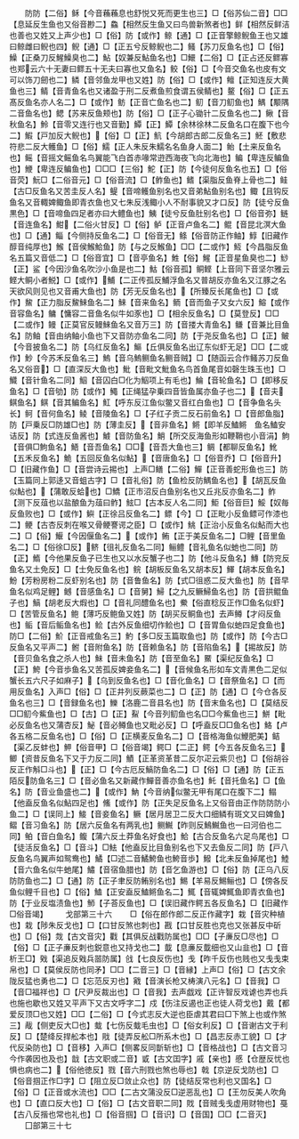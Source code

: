 <!-- { "loadSidebar": true } -->
　　防防【二俗】稣【今音蘓蘓息也舒悦又死而更生也三】□【俗苏仙二音】□□【息延反生鱼也又俗音尠二】鱻【相然反生鱼又曰鸟兽新煞者也】鲜【相然反鲜洁也善也又姓又上声少也】□【俗】防【或作】鲸【通】□【正音擎鲸鲵鱼王也又雄曰鲸雌曰鲵也四】鲵【通】□【正五兮反鲸鲵也二】鳋【苏刀反鱼名也】□【俗】鱢【正桑刀反鯹鱢臭也二】鮎【奴兼反鮎鱼名也】□鱞【二俗】□【正占还反鳏寡也郑云六十无妻曰鳏五十无夫曰寡也又鱼名】鲛【俗】□【今音交鱼名也皮有文可以饰刀劒也二】鳞【音邻鱼龙甲也又姓】防【俗】□【或作】鳣【正知连反大黄鱼也三】鲭【音青鱼名也又诸盈于刑二反煮鱼煎食谓五侯鲭也】鳌【俗】□【正五髙反鱼名亦人名二】□【或作】鲂【正音亡鱼名也二】鱽【音刀鱽鱼也】鰅【颙隅二音鱼名也】鳃【苏来反鱼颊也】防【俗】□【正子心锄针二反鱼名也二】鳅【音秋鱼名】魿【音零又连行也又音勤】鱏【正】鱏【余林徐林二反鱼名口在腹下也今二】鰕【戸加反大鲵也】【俗】□【正】魧【今胡郎古郎二反鱼名三】魾【敷悲符悲二反大鳠鱼】□【俗】鱬【正人朱反朱鱬名名鱼身人面二】鲐【土来反鱼名也】鳐【音摇文鳐鱼名鸟翼能飞白首赤喙常逰西海夜飞向北海也】鳊【卑连反鳊鱼也】鯾【卑连反鳊鱼也】□□□【三俗】鮀【正】防【今徒何反鱼名也五】□【俗音荧】魭□【二俗音元】□【俗音流】□【鲊鱼也】鳍【渠脂反鱼脊上骨也二】鲑【古□反鱼名又苦圭反人名】鳀【音啼鳠鱼别名也又音弟鮎鱼别名也】鲰【且钩反鱼名又音輙婢鲰鱼即青衣鱼也又七朱反浅鲰小人不耐事貌又才口反】防【徒兮反鱼黒色】□【音啼鱼四足者亦曰大鳢鱼也】鮧【徒兮反鱼肚别名也】□【俗音弥】鲢【音连鱼名】魽【二俗火甘反】□【俗】鲈【正音卢鱼名二】鲲【音昆北溟大鱼也】□【通】鲻【今侧持反鱼名二】□【俗音无】鲦【俗音防正作鲉】鯙【旧藏作醇音纯厚也】鯸【音侯鯸鮯鱼】防【与之反鯸鱼】□□【二或作】魱【今昌脂反鱼名五篇又音低二】□【俗音宜】□【音亭鱼名】鮏【俗】鯹【正音星鱼臭也二】鯋【正】鲨【今因沙鱼名吹沙小鱼是也二】鮕【俗音孤】鲖鲣【上音同下音坚尔雅云鲣大鲖小者鮵】□【或作】鯆【二正传孤反鯆浮鱼名又普胡反亦鱼名又江豚之名天欲风则见也又音甫大鱼也】防【芳无反鱼名也】【所臻反长尾鱼也】□【或作】鯬【正力脂反鯬鯠鱼名二】鯠【音来鱼名】鲕【音而鱼子又女六反】鰫【或作音容鱼名】鳙【慵容二音鱼名似牛如豕也】□【相余反鱼名】□【莫登反】□□【二或作】鳗【正莫官反鳗鯠鱼名又音万三】防【音搂大青鱼名】鳒【音兼比目鱼名】防鲉【音由纳鲉小鱼也下又音防亦鱼名二同】防【于尧反鱼名也】□【正】鲏【今音披鱼名二】防【乌红反鱼名】鰸【丘俱反鱼名出辽东似虾无足】□□【二或作】魦【今苏禾反鱼名三】鰞【音乌鰞鲗鱼名鲗音贼】□【随函云合作鳋苏刀反鱼名又俗音】□【直深反大鱼也】魮【音毗文魮鱼名鸟首鱼尾音如磬生珠玉也】□鱵【音针鱼名二同】鮂【音囚白□化为鮂项上有毛也】鯩【音轮鱼名】□【即移反鱼名】□【音劬】防【或作】鱦【正绳猛孕乗四音皆鱼属亦鱼子也二】【音夫鲯鱼名】鲯【音其鳊鱼名】魟【呼东反江鱼似鳖又音红白鱼也】□【音争鱼名头长】鲄【音何鱼名】鲮【音陵鱼名】□【子红子贡二反石前鱼名】□【音郎鱼脂】防【戸乗反□防雄□也】防【薄圭反】【音非鱼名】鳉【即羊反鰪鳉　鱼名鰪安诘反】防【式连反鱼酱也】鰬【音防鱼名】鮹【所交反海鱼形如鞭鞘也小音涓】鮈【音俱□鮈鱼名】鯃【音吾鱼名】□□【音吾大鱼也三】鲷【都聊反鱼名】魤【五禾反鱼名】鮠【五回反鱼名似鮎】【音唐鱼名】□【俗音乔】□【俗音升】□【旧藏作鱼】□【音尝诗云掦也】上声□鳝【二俗】鱓【正音善蛇形鱼也三】防【玉篇同上郭迻又音蛆古字】□【音礼俗】防【鱼检反防鰅鱼名也】【胡瓦反鱼似鮎也】【蒲敢反蛤也】□鱎【正市沼反白鱼别名也又丘兆反亦鱼名二】鲊【测下反葅也以盐酿鱼为葅曰鲊】鮌□【古本反人名二同】鮔【俗音巨】鮾【奴毎反鱼败也】□【或作】鱮【正徐吕反鱼名二】鳔【今】□【正毗小反鱼鳔可作漆也二】鲠【古杏反刺在喉又骨鲠謇谔之臣】□【或作】鮡【正治小反鱼名似鮎而大也二】□【俗】鰋【今因偃鱼名二】【或作】鲔【正于美反鱼名二】□鲤【音里鱼名二】□【俗徐□反】鲚【徂礼反鱼名二同】鲡鳢【音礼鱼名似虵也二同】防【正】鰖【今他果反鱼子已生也又以水反蟹子也二】防【他斗反鱼名】鱄【防兖反鱼名又土免反】□【士免反鱼名也】鲩【胡板反鱼名又胡本反】鯶【胡本反鱼名】魵【芳粉房粉二反虾别名也】防【音鲁鱼名】防【式□徂惑二反大鱼也】防【音早鱼名似鸡足鲤】鳡【音感鱼名】□【音舅】鯞【之九反鳜鯞鱼名也】防【音拱鲲鱼子也】鰝【胡老反大煆也】□【音礼同醴鱼名也】鮝【俗直稔反正作□鱼名似虾】□【苦管反鱼名】鲍【薄巧反鲍鱼又姓】防【胡买反鲖鱼也】去声鳟【才闷反鱼也】鲘【音后鲘鱼名也】鲙【古外反鱼细切作鲙也】□【音胃鱼似虵四足食鱼也】防□【二俗】魪【正音戒鱼名三】魡【多□反玉篇取鱼也】防【或作】防【今古□反鱼名又平声二】鲋【音附鱼名】防【音赖鱼名】防【音陷鱼名】【掦故反】防【音贝鱼名食之杀人也】鮇【音未鱼名】防【音至鱼名】鱀【渠纪反鱼名】□【正】鮬【今音歩鱼名又苦孤反婢妾鱼名二】【音候鱼名形如车文青黒色二足似蟹长五六尺子如麻子】【乌到反鱼名也】□【音化鱼名】□【音祭鱼名】□【而用反鱼名】入声□【俗】□【正井列反蕨菜也二】□【正】防【通】□【今仓各反鱼名也三】□【音録鱼名也】鱳【洛鹿二音县名也】防【音末鱼名也】□【莫结反□□鱽今鮆鱼也】□【古】□【正】鮤【今音列鱽鱼也名□□今鮆鱼也三】鮩【毗必反鱼名也又蒲杏反】鮅【音必鳟鱼也又毗必反】□【呼盍反□□鱼名也】鮥【卢各五格二反鱼名也】□【俗】□【正横麦反鱼名二】□【音格海鱼似鯾肥美】鲒【渠乙反蚌也】魻【俗音甲】□【俗音竭】鳄□【二正】鳄【今五各反鱼名三】鲫【资昔反鱼名下又于力反二同】鰿【正革资革昔二反尔疋云紫贝也】□【俗胡谷反正作斛□斗也】【正】□【今古厄反鰝防鱼名二】□【俗】□【通】防【正五陌反防鱼名三】□【音必鱼名又新藏作鱓音善亦鱼名也】魠【音托鱼名】□【鱼名】防【音业鱼盛也二】【或作】魶【今音纳似鳖无甲有尾口在腹下二】鳎【他盍反鱼名似鮎四足也】鯈【或作】防【正失足反鱼名上又俗音由正作防防防小鱼二】□【误同上】鯜【音妾鱼名】鳜【居月居卫二反大口细鳞有斑文又曰婢鱼】鳛【音习鱼名】防【居六反鱼名有两乳也】鲗鱡【昨则反鷠鱡鱼也一曰河伯也二同】鲌【音白鱼名】鳆【蒲六反土莽鱼名好食也】鮯【古合反鱼名六足鸟尾也】□【徒活反鱼名】□【音斗】□魼【他盍反比目鱼别名也下又去鱼反二同】防【戸八反鱼名鸟翼声如鸳鸯也】鱊【□述二音鱊鮬鱼也鮬音歩】鱍【北未反鱼掉尾也】鯥【音六鱼名似牛虵尾】鱐【音宿鱼腊也】防【音乞鱼游也】□【俗】防【正乌八反防防鱼也二】□【通】防【正子聿反防鲔别名也】鯣【羊易反鯣鲡也】□【傍各反鱼似鲤千目也】□【俗】鰪【正安盍反鰪鳉鱼名二】鮿【音辄婢鮿鱼即青衣鱼也】防【于业反塩渍鱼也】魳【子荅反鱼也】□【误旧藏作鳄五各反鱼名】□【旧藏作□俗音竭】
　　戈部第三十六
　　□【俗在郎作郎二反正作藏字】栽【音灾种植也】栽【陟朱反戈也】□【口甘反煞也刺也】戡【口甘反胜也克也又张甚反中斫也】□【俗】烖【古文音灾】戵【其俱反战戵防属也】□□【子亷反□尽也】□【俗】□【正子亷反刺也鋭意也又持戈也二】韯【息亷反韯细也又山韭也】□【音析王□】戣【渠追反戣兵噐防属】戗【七良反伤也】戋【昨千反伤也贱也又戋戋束帛也】□【莫侯反防也同矛】□□【二音三】□【音縁】上声□【俗】□【古文余陇反猛也勇也二】□【忘范反刃也】戭【音演长枪又梼演八元名】□【音我】□【音□福祥也】□【尺尹反裁出也】□【音我】去声戯戏【正许智反戏谑也弄也兵也施也歇也又姓又平声下又古文呼字二】戍【伤注反遏也正也徒人荷戈也】戴【都爱反顶□也又姓】□□【二俗】□【今式志反大逆也臣虐其君曰□下煞上也或作煞三】胾【侧吏反大□也】蛓【七伤反蛓毛虫也】□【俗女利反】□【音谢古文于利反】□【楚绛反捍舩本也】戙【徒弄反舩□所系木也】□【昌志反赤工貌】□【才代反染防也】□【音移】入声□【侧畧反同斮斩也】□【音格战也】□【古文音习今作袭因也及也】戠【古文职或二音】戜【古文囯字】戚【亲也】慼【仓歴反忧也惧也病也二】【俗他徳反】戮【音六刑戮也煞也辱也】戟【京逆反戈防也】□【俗音掴正作□字】□【阻立反□敛止众也】防【徒结反常也利也又国名】□【俗】□【正音或水流也】□□【二古文蒲没反□逆恶乱也】□【王勿反美人吹角也】□【直口反大也】□【俗】□【古文音职二同】戝【音贼戋戋虚用财物也】戞【古八反揩也常也礼也】□【俗音掴】□【音识】□【音国】□□【二音灭】
　　囗部第三十七
